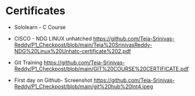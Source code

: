 # Certificates
  * Sololearn - C Course
   
  * CISCO - NDG LINUX unhatched
    https://github.com/Teja-Srinivas-Reddy/P1_Checkpost/blob/main/Teja%20SrinivasReddy-NDG%20Linux%20Unhatc-certificate%202.pdf
  * Git Training
    https://github.com/Teja-Srinivas-Reddy/P1_Checkpost/blob/main/GIT%20COURSE%20CERTIFICATE.pdf
  * First day on Github- Screenshot
    https://github.com/Teja-Srinivas-Reddy/P1_Checkpost/blob/main/git%20hub%20lnt4.jpeg
